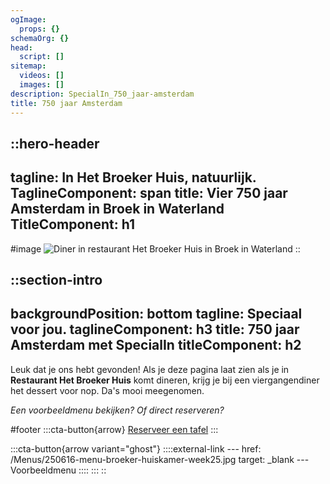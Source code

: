 ```yaml
---
ogImage:
  props: {}
schemaOrg: {}
head:
  script: []
sitemap:
  videos: []
  images: []
description: SpecialIn_750_jaar-amsterdam
title: 750 jaar Amsterdam
---
```

::hero-header
---
tagline: In Het Broeker Huis, natuurlijk.
TaglineComponent: span
title: Vier 750 jaar Amsterdam in Broek in Waterland
TitleComponent: h1
---
#image
![Diner in restaurant Het Broeker Huis in Broek in Waterland](/broeker-huiskamer-diner-volle-eetzaal-licht-hout-warm.jpg)
::

::section-intro
---
backgroundPosition: bottom
tagline: Speciaal voor jou.
taglineComponent: h3
title: 750 jaar Amsterdam met SpecialIn
titleComponent: h2
---
Leuk dat je ons hebt gevonden! Als je deze pagina laat zien als je in **Restaurant Het Broeker Huis** komt dineren, krijg je bij een viergangendiner het dessert voor nop. Da's mooi meegenomen. 

*Een voorbeeldmenu bekijken? Of direct reserveren?*

#footer
  :::cta-button{arrow}
  [Reserveer een tafel](https://live.tebi.co/ecom/reservations/282764_0a523a1d3711c0523566f753f2cb25e5f14ed781117e8ef82016152d6ff5c2c2)
  :::

  :::cta-button{arrow variant="ghost"}
    ::::external-link
    ---
    href: /Menus/250616-menu-broeker-huiskamer-week25.jpg
    target: _blank
    ---
    Voorbeeldmenu
    ::::
  :::
::
